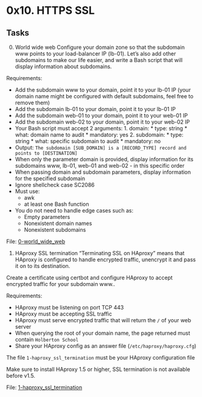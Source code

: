 # 0x10. HTTPS SSL

## Tasks

0. World wide web
  Configure your domain zone so that the subdomain www points to your load-balancer IP (lb-01). Let’s also add other subdomains to make our life easier, and write a Bash script that will display information about subdomains.

  Requirements:
   * Add the subdomain www to your domain, point it to your lb-01 IP (your domain name might be configured with default subdomains, feel free to remove them)
   * Add the subdomain lb-01 to your domain, point it to your lb-01 IP
   * Add the subdomain web-01 to your domain, point it to your web-01 IP
   * Add the subdomain web-02 to your domain, point it to your web-02 IP
   * Your Bash script must accept 2 arguments:
    1. domain:
	* type: string
	* what: domain name to audit
	* mandatory: yes
    2. subdomain:
	* type: string
	* what: specific subdomain to audit
	* mandatory: no
  * Output: `The subdomain [SUB_DOMAIN] is a [RECORD_TYPE] record and points to [DESTINATION]`
  * When only the parameter domain is provided, display information for its subdomains www, lb-01, web-01 and web-02 - in this specific order
  * When passing domain and subdomain parameters, display information for the specified subdomain
  * Ignore shellcheck case SC2086
  * Must use:
	* awk
	* at least one Bash function
  * You do not need to handle edge cases such as:
	* Empty parameters
	* Nonexistent domain names
	* Nonexistent subdomains

File: [0-world\_wide\_web](0-world_wide_web)


1. HAproxy SSL termination
“Terminating SSL on HAproxy” means that HAproxy is configured to handle encrypted traffic, unencrypt it and pass it on to its destination.

Create a certificate using certbot and configure HAproxy to accept encrypted traffic for your subdomain www..

Requirements:

   * HAproxy must be listening on port TCP 443
   * HAproxy must be accepting SSL traffic
   * HAproxy must serve encrypted traffic that will return the `/` of your web server
   * When querying the root of your domain name, the page returned must contain `Holberton School`
   * Share your HAproxy config as an answer file (`/etc/haproxy/haproxy.cfg`)

The file `1-haproxy_ssl_termination` must be your HAproxy configuration file

Make sure to install HAproxy 1.5 or higher, SSL termination is not available before v1.5.

File: [1-haproxy\_ssl\_termination](1-haproxy_ssl_termination)
